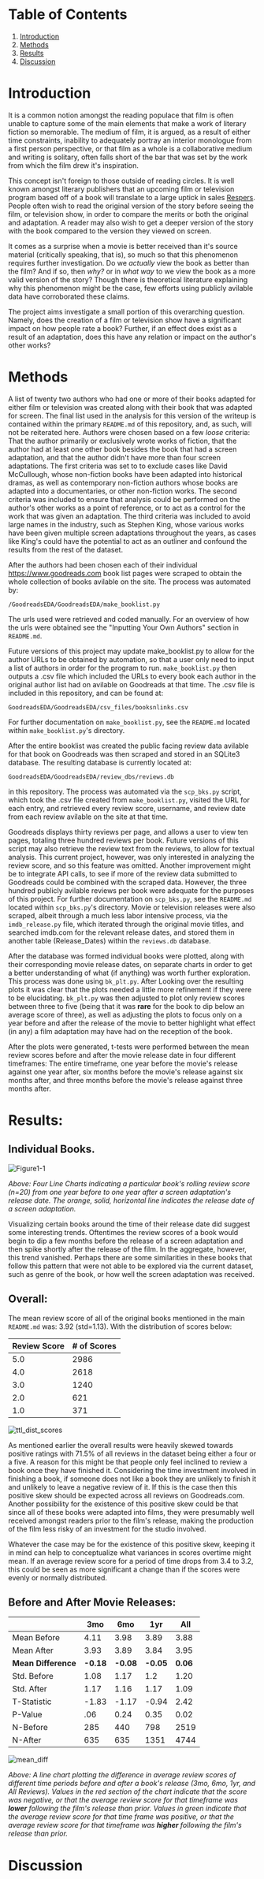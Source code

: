 # Table of Contents
1. [Introduction](#introduction)
2. [Methods](#methods)
3. [Results](#results)
4. [Discussion](#Discussion)

# Introduction

It is a common notion amongst the reading populace that film is often unable
to capture some of the main elements that make a work of literary fiction so memorable.
The medium of film, it is argued, as a result of either time constraints, inability
to adequately portray an interior monologue from a first person perspective, or
that film as a whole is a collaborative medium and writing is solitary, often falls
short of the bar that was set by the work from which the film drew it's inspiration.

This concept isn't foreign to those outside of reading circles. It is well known
amongst literary publishers that an upcoming film or television program based off
of a book will translate to a large uptick in sales [Respers](http://marquee.blogs.cnn.com/2010/08/12/movies-based-on-books-increase-book-sales/). People often
wish to read the original version of the story before seeing the film, or television
show, in order to compare the merits or both the original and adaptation. A reader
may also wish to get a deeper version of the story with the book compared to the
version they viewed on screen.

It comes as a surprise when a movie is better received than it's source material
(critically speaking, that is), so much so that this phenomenon requires further
investigation. Do we *actually* view the book as better than the film? And
if so, then *why?* or in *what way* to we view the book as a more valid
version of the story? Though there is theoretical literature explaining why
this phenomenon might be the case, few efforts using publicly avilable data have
corroborated these claims.

The project aims investigate a small portion of this overarching question. Namely,
does the creation of a film or television show have a significant impact on how
people rate a book? Further, if an effect does exist as a result of an adaptation,
does this have any relation or impact on the author's other works?

# Methods

A list of twenty two authors who had one or more of their books adapted for either
film or television was created along with their book that was adapted for screen.
The final list used in the analysis for this version of the writeup is contained
within the primary `README.md` of this repository, and, as such, will not be reiterated
here. Authors were chosen based on a few *loose* criteria: That the author primarily
or exclusively wrote works of fiction, that the author had at least one other book
besides the book that had a screen adaptation, and that the author didn't have more than
four screen adaptations. The first criteria was set to to exclude cases like David
McCullough, whose non-fiction books have been adapted into historical dramas, as well as
contemporary non-fiction authors whose books are adapted into a documentaries, or other
non-fiction works. The second criteria was included to ensure that analysis could be
performed on the author's other works as a point of reference, or to act as a control
for the work that was given an adaptation. The third criteria was included to avoid large
names in the industry, such as Stephen King, whose various works have been given
multiple screen adaptations throughout the years, as cases like King's could have
the potential to act as an outliner and confound the results from the rest of the dataset.

After the authors had been chosen each of their individual https://www.goodreads.com book list
pages were scraped to obtain the whole collection of books avilable on the site. The process was
automated by:

```/GoodreadsEDA/GoodreadsEDA/make_booklist.py```

The urls used were retrieved and coded manually. For an overview of how the urls were obtained see
the "Inputting Your Own Authors" section in `README.md`.

Future versions of this project may update make_booklist.py to allow for the author URLs to be
obtained by automation, so that a user only need to input a list of authors in order for the program
to run. `make_booklist.py` then outputs a .csv file which included the URLs to every book each
author in the original author list had on avilable on Goodreads at that time. The .csv file is
included in this repository, and can be found at:

```GoodreadsEDA/GoodreadsEDA/csv_files/booksnlinks.csv```

For further documentation on `make_booklist.py`, see the `README.md` located within
`make_booklist.py`'s directory.

After the entire booklist was created the public facing review data avilable for that book on
Goodreads was then scraped and stored in an SQLite3 database. The resulting database is currently
located at:

```GoodreadsEDA/GoodreadsEDA/review_dbs/reviews.db```

in this repository. The process was automated via the `scp_bks.py` script, which took the
.csv file created from `make_booklist.py`, visited the URL for each entry, and retrieved every
review score, username, and review date from each review avilable on the site at that time.

Goodreads displays thirty reviews per page, and allows a user to view ten pages, totaling three
hundred reviews per book. Future versions of this script may also retrieve the review text from the
reviews, to allow for textual analysis. This current project, however, was only interested in
analyzing the review score, and so this feature was omitted. Another improvement might be to
integrate API calls, to see if more of the review data submitted to Goodreads could be combined with
the scraped data. However, the three hundred publicly avilable reviews per book were adequate for
the purposes of this project. For further documentation on `scp_bks.py`, see the `README.md`
located within `scp_bks.py`'s directory. Movie or television releases were also scraped, albeit
through a much less labor intensive process, via the `imdb_release.py` file, which iterated through
the original movie titles, and searched imdb.com for the relevant release dates, and stored them in
another table (Release_Dates) within the `reviews.db` database.

After the database was formed individual books were plotted, along with their corresponding
movie release dates, on separate charts in order to get a better understanding of what (if anything)
was worth further exploration. This process was done using `bk_plt.py`. After Looking over the
resulting plots it was clear that the plots needed a little more refinement if they were to be
elucidating. `bk_plt.py` was then adjusted to plot only review scores between three to five (being
that it was **rare** for the book to dip below an average score of three), as well as adjusting the
plots to focus only on a year before and after the release of the movie to better highlight what
effect (in any) a film adaptation may have had on the reception of the book.

After the plots were generated, t-tests were performed between the mean review scores before and
after the movie release date in four different timeframes: The entire timeframe, one year before
the movie's release against one year after, six months before the movie's release against six months
after, and three months before the movie's release against three months after.

# Results:

## Individual Books.

![Figure1-1](https://github.com/tjgran01/GoodreadsEDA/blob/master/docs/img/single_bks.png)

*Above: Four Line Charts indicating a particular book's rolling review score (n=20) from one
year before to one year after a screen adaptation's release date. The orange, solid, horizontal
line indicates the release date of a screen adaptation.*

Visualizing certain books around the time of their release date did suggest some interesting trends.
Oftentimes the review scores of a book would begin to dip a few months before the release of a
screen adaptation and then spike shortly after the release of the film. In the aggregate, however,
this trend vanished. Perhaps there are some similarities in these books that follow this pattern
that were not able to be explored via the current dataset, such as genre of the book, or how well
the screen adaptation was received.

## Overall:

The mean review score of all of the original books mentioned in the main `README.md` was:
3.92 (std=1.13). With the distribution of scores below:

|Review Score|# of Scores|        
|---|---|
|5.0|2986|
|4.0|2618|
|3.0|1240|
|2.0|621|
|1.0|371|

![ttl_dist_scores](https://github.com/tjgran01/GoodreadsEDA/blob/master/docs/img/ttl_review_scores.png)

As mentioned earlier the overall results were heavily skewed towards positive ratings with 71.5% of
all reviews in the dataset being either a four or a five. A reason for this might be that people
only feel inclined to review a book once they have finished it. Considering the time investment
involved in finishing a book, if someone does not like a book they are unlikely to finish it and
unlikely to leave a negative review of it. If this is the case then this positive skew should be
expected across all reviews on Goodreads.com. Another possibility for the existence of this positive
skew could be that since all of these books were adapted into films, they were presumably well
received amongst readers prior to the film's release, making the production of the film less risky
of an investment for the studio involved.

Whatever the case may be for the existence of this positive skew, keeping it in mind can help to
conceptualize what variances in scores overtime might mean. If an average review score for a period
of time drops from 3.4 to 3.2, this could be seen as more significant a change than if the scores
were evenly or normally distributed.

## Before and After Movie Releases:

|                 | 3mo   | 6mo   | 1yr   | All  |
|-----------------|-------|-------|-------|------|
| Mean Before     | 4.11  | 3.98  | 3.89  | 3.88 |
| Mean After      | 3.93  | 3.89  | 3.84  | 3.95 |
| **Mean Difference** | **-0.18** | **-0.08** | **-0.05** | **0.06** |
| Std. Before     | 1.08  | 1.17  | 1.2   | 1.20 |
| Std. After      | 1.17  | 1.16  | 1.17  | 1.09 |
| T-Statistic     | -1.83 | -1.17 | -0.94 | 2.42 |
| P-Value         | .06   | 0.24  | 0.35  | 0.02 |
| N-Before        | 285   | 440   | 798   | 2519 |
| N-After         | 635   | 635   | 1351  | 4744 |

![mean_diff](https://github.com/tjgran01/GoodreadsEDA/blob/master/docs/img/mean_diff.png)

*Above: A line chart plotting the difference in average review scores of different time periods
before and after a book's release (3mo, 6mo, 1yr, and All Reviews). Values in the red section of
the chart indicate that the score was negative, or that the average review score for that timeframe
was **lower** following the film's release than prior. Values in green indicate that the average
review score for that time frame was positive, or that the average review score for that
timeframe was **higher** following the film's release than prior.*






# Discussion
